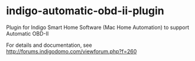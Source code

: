 # indigo-automatic-obd-ii-plugin
Plugin for Indigo Smart Home Software (Mac Home Automation) to support Automatic OBD-II

For details and documentation, see http://forums.indigodomo.com/viewforum.php?f=260

